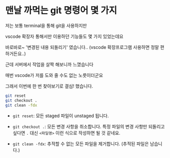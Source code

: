 # 맨날 까먹는 git 명령어 몇 가지

저는 보통 terminal을 통해 git을 사용하지만

vscode 확장자 통해서만 이용하던 기능들도 몇 가지 있었는데요

바로바로~ '변경된 내용 되돌리기' 였습니다.. (vscode 확장프로그램 사용하면 정말 편하거든요..)

근데 서버에서 작업을 살짝 해보니까 느꼈습니다

매번 vscode가 저를 도와 줄 수도 없는 노릇이더군요

그래서 이번에 한 번 찾아보기로 결심! 했습니다.

```bash
git reset
git checkout .
git clean -fdx
```

- `git reset`: 모든 staged 파일이 unstaged 됩니다.

- `git checkout .`: 모든 변경 사항을 취소합니다. 특정 파일의 변경 사항만 되돌리고 싶다면 `.` 대신 `<파일명>` 이런 식으로 작성하면 될 것 같네요.

- `git clean -fdx`: 추적할 수 없는 모든 파일을 제거합니다. (추적된 파일은 남습니다.)
